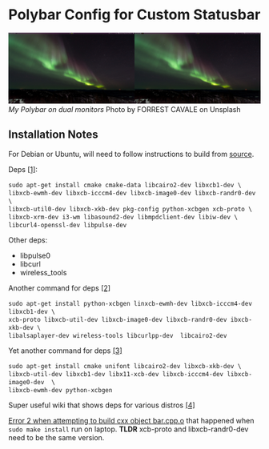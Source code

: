 # Polybar Config for Custom Statusbar

![ ](screenshot_dual.png)
*My Polybar on dual monitors*
Photo by FORREST CAVALE on Unsplash

## Installation Notes
For Debian or Ubuntu, will need to follow instructions to build from [source](https://github.com/jaagr/polybar).

Deps [[1]](https://medium.com/@tatianaensslin/install-polybar-in-3-steps-on-debian-stretch-c64ab6157fb1):

```shell
sudo apt-get install cmake cmake-data libcairo2-dev libxcb1-dev \
libxcb-ewmh-dev libxcb-icccm4-dev libxcb-image0-dev libxcb-randr0-dev \
libxcb-util0-dev libxcb-xkb-dev pkg-config python-xcbgen xcb-proto \
libxcb-xrm-dev i3-wm libasound2-dev libmpdclient-dev libiw-dev \
libcurl4-openssl-dev libpulse-dev
```

Other deps:
* libpulse0
* libcurl
* wireless_tools

Another command for deps [[2]](https://github.com/jaagr/polybar/issues/650)

```shell
sudo apt-get install python-xcbgen linxcb-ewmh-dev libxcb-icccm4-dev libxcb1-dev \
xcb-proto libxcb-util-dev libxcb-image0-dev libxcb-randr0-dev ibxcb-xkb-dev \
libalsaplayer-dev wireless-tools libcurlpp-dev  libcairo2-dev
```

Yet another command for deps [[3]](https://github.com/jaagr/polybar/issues/367)

```shell
sudo apt-get install cmake unifont libcairo2-dev libxcb-xkb-dev \
libxcb-util-dev libxcb1-dev libx11-xcb-dev libxcb-icccm4-dev libxcb-image0-dev  \
libxcb-ewmh-dev python-xcbgen
```

Super useful wiki that shows deps for various distros [[4]](https://github.com/jaagr/polybar/wiki/Compiling)

[Error 2 when attempting to build cxx object bar.cpp.o](https://github.com/jaagr/polybar/issues/644) that happened when ```sudo make install``` run on laptop.
**TLDR** xcb-proto and libxcb-randr0-dev need to be the same version.
